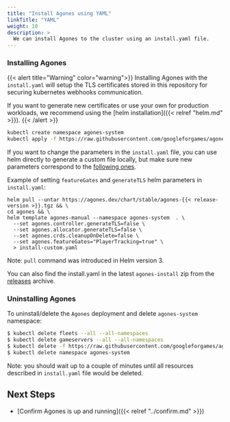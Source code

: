 ```yaml
---
title: "Install Agones using YAML"
linkTitle: "YAML"
weight: 10
description: >
  We can install Agones to the cluster using an install.yaml file.
---
```


### Installing Agones

{{< alert title="Warning" color="warning">}}
Installing Agones with the `install.yaml` will setup the TLS certificates stored in this repository for securing
kubernetes webhooks communication. 

If you want to generate new certificates or use your own for production workloads,
we recommend using the [helm installation]({{< relref "helm.md" >}}).
{{< /alert >}}

```bash
kubectl create namespace agones-system
kubectl apply -f https://raw.githubusercontent.com/googleforgames/agones/{{< release-branch >}}/install/yaml/install.yaml
```

If you want to change the parameters in the `install.yaml` file, you can use helm directly to generate a custom file locally, but make sure new parameters correspond to the [following ones](https://agones.dev/site/docs/installation/install-agones/helm/#configuration).

Example of setting `featureGates` and `generateTLS` helm parameters in `install.yaml`:
```
helm pull --untar https://agones.dev/chart/stable/agones-{{< release-version >}}.tgz && \
cd agones && \
helm template agones-manual --namespace agones-system  . \
  --set agones.controller.generateTLS=false \
  --set agones.allocator.generateTLS=false \
  --set agones.crds.cleanupOnDelete=false \
  --set agones.featureGates="PlayerTracking=true" \
  > install-custom.yaml
```
Note: `pull` command was introduced in Helm version 3.

You can also find the install.yaml in the latest `agones-install` zip from the [releases](https://github.com/googleforgames/agones/releases) archive.

### Uninstalling Agones

To uninstall/delete the `Agones` deployment and delete `agones-system` namespace:

```bash
$ kubectl delete fleets --all --all-namespaces
$ kubectl delete gameservers --all --all-namespaces
$ kubectl delete -f https://raw.githubusercontent.com/googleforgames/agones/{{< release-branch >}}/install/yaml/install.yaml
$ kubectl delete namespace agones-system
```

Note: you should wait up to a couple of minutes until all resources described in `install.yaml` file would be deleted.

## Next Steps

- [Confirm Agones is up and running]({{< relref "../confirm.md" >}})

